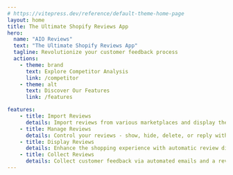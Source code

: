 ```yaml
---
# https://vitepress.dev/reference/default-theme-home-page
layout: home
title: The Ultimate Shopify Reviews App
hero:
  name: "AIO Reviews"
  text: "The Ultimate Shopify Reviews App"
  tagline: Revolutionize your customer feedback process
  actions:
    - theme: brand
      text: Explore Competitor Analysis
      link: /competitor
    - theme: alt
      text: Discover Our Features
      link: /features

features:
    - title: Import Reviews
      details: Import reviews from various marketplaces and display them on the product page.
    - title: Manage Reviews
      details: Control your reviews - show, hide, delete, or reply with automatic email notifications.
    - title: Display Reviews
      details: Enhance the shopping experience with automatic review display on the product page.
    - title: Collect Reviews
      details: Collect customer feedback via automated emails and a review form on the product page.
---
```


